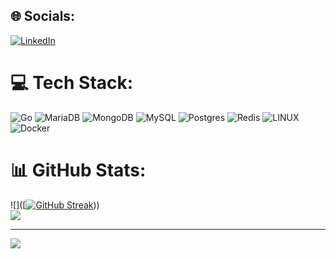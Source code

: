 ## 🌐 Socials:
[![LinkedIn](https://img.shields.io/badge/LinkedIn-%230077B5.svg?logo=linkedin&logoColor=white)](https://www.linkedin.com/in/bohdan-staziiev-900202231/) 

# 💻 Tech Stack:
![Go](https://img.shields.io/badge/go-%2300ADD8.svg?style=for-the-badge&logo=go&logoColor=white) ![MariaDB](https://img.shields.io/badge/MariaDB-003545?style=for-the-badge&logo=mariadb&logoColor=white) ![MongoDB](https://img.shields.io/badge/MongoDB-%234ea94b.svg?style=for-the-badge&logo=mongodb&logoColor=white) ![MySQL](https://img.shields.io/badge/mysql-%2300f.svg?style=for-the-badge&logo=mysql&logoColor=white) ![Postgres](https://img.shields.io/badge/postgres-%23316192.svg?style=for-the-badge&logo=postgresql&logoColor=white) ![Redis](https://img.shields.io/badge/redis-%23DD0031.svg?style=for-the-badge&logo=redis&logoColor=white) ![LINUX](https://img.shields.io/badge/Linux-FCC624?style=for-the-badge&logo=linux&logoColor=black) ![Docker](https://img.shields.io/badge/docker-%230db7ed.svg?style=for-the-badge&logo=docker&logoColor=white)
# 📊 GitHub Stats:
![]([<a href="https://git.io/streak-stats"><img src="https://github-readme-streak-stats.herokuapp.com?user=BogdanStaziyev&theme=dark" alt="GitHub Streak" /></a>))<br/>
![](https://github-readme-stats.vercel.app/api/top-langs/?username=BogdanStaziyev&theme=dark&hide_border=true&include_all_commits=true&count_private=true&layout=compact)

---
[![](https://visitcount.itsvg.in/api?id=BogdanStaziyev&icon=0&color=0)](https://visitcount.itsvg.in)

<!-- Proudly created with GPRM ( https://gprm.itsvg.in ) -->

